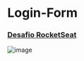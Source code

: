 # Login-Form

<h3><a href="https://app.rocketseat.com.br/discover/challenges/social-tree">Desafio RocketSeat</a></h3>

![image](https://user-images.githubusercontent.com/105388117/180659651-3af140cf-d20c-453f-b9ca-a06add1beecc.png)
